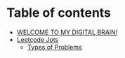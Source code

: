 # Table of contents

* [WELCOME TO MY DIGITAL BRAIN!](README.md)
* [Leetcode Jots]("Leetcode-Jots/Leetcode-Jots.md")
  * [Types of Problems]("Leetcode-Jots/types-of-problems.md")
